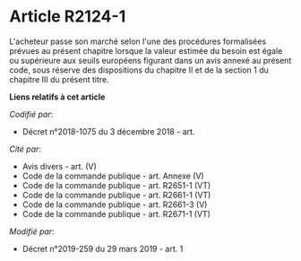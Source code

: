 # Article R2124-1

L'acheteur passe son marché selon l'une des procédures formalisées prévues au présent chapitre lorsque la valeur estimée du
besoin est égale ou supérieure aux seuils européens figurant dans un avis annexé au présent code, sous réserve des
dispositions du chapitre II et de la section 1 du chapitre III du présent titre.

**Liens relatifs à cet article**

_Codifié par_:

  - Décret n°2018-1075 du 3 décembre 2018 - art.

_Cité par_:

  - Avis divers - art. (V)
  - Code de la commande publique - art. Annexe (V)
  - Code de la commande publique - art. R2651-1 (VT)
  - Code de la commande publique - art. R2661-1 (VT)
  - Code de la commande publique - art. R2661-3 (V)
  - Code de la commande publique - art. R2671-1 (VT)

_Modifié par_:

  - Décret n°2019-259 du 29 mars 2019 - art. 1
